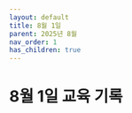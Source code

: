 ```yaml
---
layout: default
title: 8월 1일
parent: 2025년 8월
nav_order: 1
has_children: true
---
```


# 8월 1일 교육 기록
